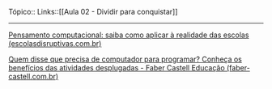 Tópico::
Links::[[Aula 02 - Dividir para conquistar]]

---

[Pensamento computacional: saiba como aplicar à realidade das escolas (escolasdisruptivas.com.br)](https://escolasdisruptivas.com.br/metodologias-inovadoras/pensamento-computacional/)

[Quem disse que precisa de computador para programar? Conheça os benefícios das atividades desplugadas - Faber Castell Educação (faber-castell.com.br)](https://www.educacao.faber-castell.com.br/quem-disse-que-precisa-de-computador-para-programar-conheca-os-beneficios-das-atividades-desplugadas/)